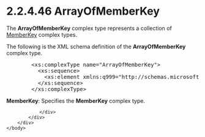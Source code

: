 <html dir="LTR" xmlns:mshelp="http://msdn.microsoft.com/mshelp" xmlns:ddue="http://ddue.schemas.microsoft.com/authoring/2003/5" xmlns:xlink="http://www.w3.org/1999/xlink" xmlns:tool="http://www.microsoft.com/tooltip">
    <head>
        <meta http-equiv="Content-Type" content="text/html; CHARSET=utf-8"></meta>
        <meta name="save" content="history"></meta>
        <title>2.2.4.46 ArrayOfMemberKey</title>
        <xml>
            <mshelp:toctitle title="2.2.4.46 ArrayOfMemberKey"></mshelp:toctitle>
            <mshelp:rltitle title="[MS-SSMDSWS-15]: ArrayOfMemberKey"></mshelp:rltitle>
            <mshelp:keyword index="A" term="069de9e4-7732-475f-b340-bc38c05b8fd9"></mshelp:keyword>
            <mshelp:attr name="DCSext.ContentType" value="open specification"></mshelp:attr>
            <mshelp:attr name="AssetID" value="069de9e4-7732-475f-b340-bc38c05b8fd9"></mshelp:attr>
            <mshelp:attr name="TopicType" value="kbRef"></mshelp:attr>
            <mshelp:attr name="DCSext.Title" value="[MS-SSMDSWS-15]: ArrayOfMemberKey" />
        </xml>
    </head>
    <body>
        <div id="header">
            <h1 class="heading">2.2.4.46 ArrayOfMemberKey</h1>
        </div>
        <div id="mainSection">
            <div id="mainBody">
                <div id="allHistory" class="saveHistory"></div>
                <div id="sectionSection0" class="section" name="collapseableSection">
                    

<p>The <b>ArrayOfMemberKey</b> complex type represents a
collection of <a href="226fb284-4e60-4117-8191-4b145589d680.md">MemberKey</a>
complex types.</p>

<p>The following is the XML schema definition of the <b>ArrayOfMemberKey</b>
complex type.</p>

<dl>
<dd>
<div><pre>   &lt;xs:complexType name=&quot;ArrayOfMemberKey&quot;&gt;
     &lt;xs:sequence&gt;
       &lt;xs:element xmlns:q999=&quot;http://schemas.microsoft.com/sqlserver/masterdataservices/2009/09&quot; minOccurs=&quot;0&quot; maxOccurs=&quot;unbounded&quot; name=&quot;MemberKey&quot; nillable=&quot;true&quot; type=&quot;q999:MemberKey&quot; xmlns:xs=&quot;http://www.w3.org/2001/XMLSchema&quot; /&gt;
     &lt;/xs:sequence&gt;
   &lt;/xs:complexType&gt;
</pre></div>
</dd></dl>

<p><b>MemberKey</b>: Specifies the <b>MemberKey</b>
complex type.</p>


                </div>
            </div>
        </div>
    </body>
</html>